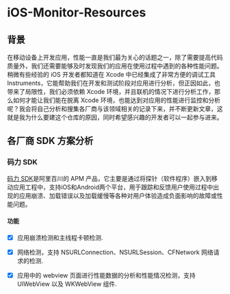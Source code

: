 # iOS-Monitor-Resources

## 背景

在移动设备上开发应用，性能一直是我们最为关心的话题之一，除了需要提高代码质量外，我们还需要能够及时发现我们的应用在使用过程中遇到的各种性能问题。稍微有些经验的 iOS 开发者都知道在 Xcode 中已经集成了非常方便的调试工具 Instruments，它能帮助我们在开发和测试阶段对应用进行分析，但正因如此，也带来了局限性，我们必须依赖 Xcode 环境，并且联机的情况下进行分析工作，那么如何才能让我们能在脱离 Xcode 环境，也能达到对应用的性能进行监控和分析呢？我会将自己分析和搜集各厂商与该领域相关的记录下来，并不断更新文章，这就是我为什么要建这个仓库的原因，同时希望感兴趣的开发者可以一起参与进来。

## 各厂商 SDK 方案分析

### 码力 SDK
[码力 SDK](https://doc.open.alipay.com/docs/doc.htm?spm=a219a.7629140.0.0.Q1Pviy&treeId=186&articleId=105263&docType=1)是阿里百川的 APM 产品，它主要是通过将探针（软件程序）嵌入到移动应用工程中，支持iOS和Android两个平台，用于跟踪和反馈用户使用过程中出现的应用崩溃、加载错误以及加载缓慢等各种对用户体验造成负面影响的故障或性能问题。
#### 功能

- [x] 应用崩溃检测和主线程卡顿检测.
- [x] 网络检测，支持 NSURLConnection、NSURLSession、CFNetwork 网络请求的检测.
- [x] 应用中的 webview 页面进行性能数据的分析和性能情况检测，支持 UIWebView 以及 WKWebView 组件.


